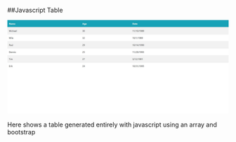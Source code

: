 ##Javascript Table

![Alt text](https://github.com/lifeofperfect/static-javascript-table/blob/master/image1.JPG)


Here shows a table generated entirely with javascript using an array and bootstrap
